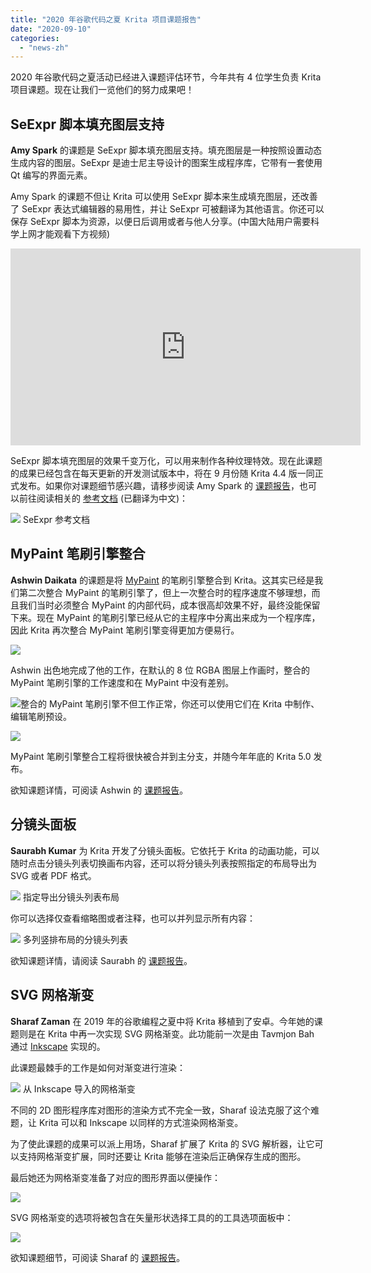```yaml
---
title: "2020 年谷歌代码之夏 Krita 项目课题报告"
date: "2020-09-10"
categories: 
  - "news-zh"
---
```


2020 年谷歌代码之夏活动已经进入课题评估环节，今年共有 4 位学生负责 Krita 项目课题。现在让我们一览他们的努力成果吧！

## SeExpr 脚本填充图层支持

**Amy Spark** 的课题是 SeExpr 脚本填充图层支持。填充图层是一种按照设置动态生成内容的图层。SeExpr 是迪士尼主导设计的图案生成程序库，它带有一套使用 Qt 编写的界面元素。

Amy Spark 的课题不但让 Krita 可以使用 SeExpr 脚本来生成填充图层，还改善了 SeExpr 表达式编辑器的易用性，并让 SeExpr 可被翻译为其他语言。你还可以保存 SeExpr 脚本为资源，以便日后调用或者与他人分享。(中国大陆用户需要科学上网才能观看下方视频)

<iframe src="https://diode.zone/videos/embed/b441f360-0b94-470a-8365-5a5f44b3a617" width="560" height="315" frameborder="0" sandbox="allow-same-origin allow-scripts allow-popups" allowfullscreen="allowfullscreen" data-mce-fragment="1"></iframe>

SeExpr 脚本填充图层的效果千变万化，可以用来制作各种纹理特效。现在此课题的成果已经包含在每天更新的开发测试版本中，将在 9 月份随 Krita 4.4 版一同正式发布。如果你对课题细节感兴趣，请移步阅读 Amy Spark 的 [课题报告](https://community.kde.org/GSoC/2020/StatusReports/LeonardoEmanuelSegovia)，也可以前往阅读相关的 [参考文档](https://docs.krita.org/zh_CN/reference_manual/layers_and_masks/fill_layer_generators/seexpr.html) (已翻译为中文)：

[![](/images/posts/2020/1096px-SeExpr_manual_1-1024x840.jpg)](https://docs.krita.org/en/tutorials/seexpr.html) SeExpr 参考文档

## MyPaint 笔刷引擎整合

**Ashwin Daikata** 的课题是将 [MyPaint](http://mypaint.org/) 的笔刷引擎整合到 Krita。这其实已经是我们第二次整合 MyPaint 的笔刷引擎了，但上一次整合时的程序速度不够理想，而且我们当时必须整合 MyPaint 的内部代码，成本很高却效果不好，最终没能保留下来。现在 MyPaint 的笔刷引擎已经从它的主程序中分离出来成为一个程序库，因此 Krita 再次整合 MyPaint 笔刷引擎变得更加方便易行。

[![](/images/posts/2020/Particules_eraser_2.png)](/images/posts/2020/Particules_eraser_2.png)

Ashwin 出色地完成了他的工作，在默认的 8 位 RGBA 图层上作画时，整合的 MyPaint 笔刷引擎的工作速度和在 MyPaint 中没有差别。

[![](/images/posts/2020/preset_selector.png)](/images/posts/2020/preset_selector.png)整合的 MyPaint 笔刷引擎不但工作正常，你还可以使用它们在 Krita 中制作、编辑笔刷预设。

[![](/images/posts/2020/Preset_editor-1024x568.png)](/images/posts/2020/Preset_editor.png)

MyPaint 笔刷引擎整合工程将很快被合并到主分支，并随今年年底的 Krita 5.0 发布。

欲知课题详情，可阅读 Ashwin 的 [课题报告](https://community.kde.org/GSoC/2020/StatusReports/AshwinDhakaita)。

## 分镜头面板

**Saurabh Kumar** 为 Krita 开发了分镜头面板。它依托于 Krita 的动画功能，可以随时点击分镜头列表切换画布内容，还可以将分镜头列表按照指定的布局导出为 SVG 或者 PDF 格式。

[![](/images/posts/2020/Storyboard_custom_options.png)](/images/posts/2020/Storyboard_custom_options.png) 指定导出分镜头列表布局

你可以选择仅查看缩略图或者注释，也可以并列显示所有内容：

[![](/images/posts/2020/Storyboard_row_mode.png)](/images/posts/2020/Storyboard_row_mode.png) 多列竖排布局的分镜头列表

欲知课题详情，请阅读 Saurabh 的 [课题报告](https://community.kde.org/GSoC/2020/StatusReports/SaurabhKumar)。

## SVG 网格渐变

**Sharaf Zaman** 在 2019 年的谷歌编程之夏中将 Krita 移植到了安卓。今年她的课题则是在 Krita 中再一次实现 SVG 网格渐变。此功能前一次是由 Tavmjon Bah 通过 [Inkscape](http://tavmjong.free.fr/blog/?p=316) 实现的。

此课题最棘手的工作是如何对渐变进行渲染：

[![](/images/posts/2020/Screenshot_2020-07-23_11-46-06.png)](/images/posts/2020/Screenshot_2020-07-23_11-46-06.png) 从 Inkscape 导入的网格渐变

不同的 2D 图形程序库对图形的渲染方式不完全一致，Sharaf 设法克服了这个难题，让 Krita 可以和 Inkscape 以同样的方式渲染网格渐变。

为了使此课题的成果可以派上用场，Sharaf 扩展了 Krita 的 SVG 解析器，让它可以支持网格渐变扩展，同时还要让 Krita 能够在渲染后正确保存生成的图形。

最后她还为网格渐变准备了对应的图形界面以便操作：

[![](/images/posts/2020/Handles-meshgradient-1024x554.png)](/images/posts/2020/Handles-meshgradient.png)

SVG 网格渐变的选项将被包含在矢量形状选择工具的的工具选项面板中：

![](/images/posts/2020/Tooloptions-meshgradient.png)

欲知课题细节，可阅读 Sharaf 的 [课题报告](https://community.kde.org/GSoC/2020/StatusReports/SharafZaman)。
